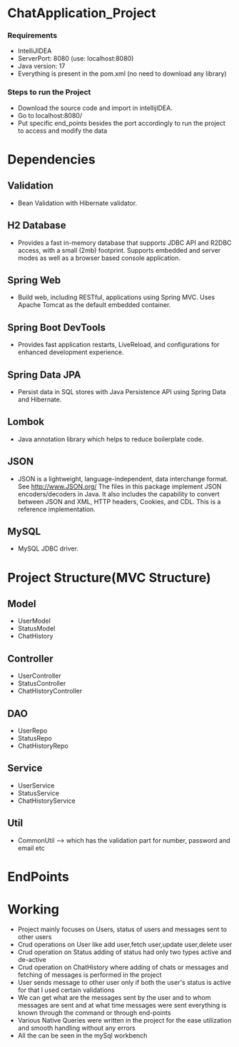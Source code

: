 # ChatApplication_Project
### Requirements
* IntelliJIDEA
* ServerPort: 8080 (use: localhost:8080)
* Java version: 17
* Everything is present in the pom.xml (no need to download any library)
### Steps to run the Project
* Download the source code and import in intellijIDEA.
* Go to localhost:8080/
* Put specific end_points besides the port accordingly to run the project to access and modify the data
# Dependencies
## Validation
* Bean Validation with Hibernate validator.
## H2 Database
* Provides a fast in-memory database that supports JDBC API and R2DBC access, with a small (2mb) footprint. Supports embedded and server modes as well as a browser based console application.
## Spring Web
* Build web, including RESTful, applications using Spring MVC. Uses Apache Tomcat as the default embedded container.
## Spring Boot DevTools
* Provides fast application restarts, LiveReload, and configurations for enhanced development experience.
## Spring Data JPA
* Persist data in SQL stores with Java Persistence API using Spring Data and Hibernate.
## Lombok
* Java annotation library which helps to reduce boilerplate code.
## JSON
* JSON is a lightweight, language-independent, data interchange format. See http://www.JSON.org/ The files in this package implement JSON encoders/decoders in Java. It also includes the capability to convert between JSON and XML, HTTP headers, Cookies, and CDL. This is a reference implementation.
## MySQL
* MySQL JDBC driver.
# Project Structure(MVC Structure)
## Model
* UserModel
* StatusModel
* ChatHistory

## Controller
* UserController
* StatusController
* ChatHistoryController

## DAO
* UserRepo
* StatusRepo
* ChatHistoryRepo

## Service
* UserService
* StatusService
* ChatHistoryService

 ## Util
* CommonUtil --> which has the validation part for number, password and email etc
# EndPoints


# Working
* Project mainly focuses on Users, status of users and messages sent to other users
* Crud operations on User like add user,fetch user,update user,delete user
* Crud operation on Status adding of status had only two types active and de-active
* Crud operation on ChatHistory where adding of chats or messages and fetching of messages is performed in the project
* User sends message to other user only if both the user's status is active for that I used certain validations 
* We can get what are the messages sent by the user and to whom messages are sent and at what time messages were sent everything is known through the command or through end-points
* Various Native Queries were written in the project for the ease utilization and smooth handling without any errors
* All the can be seen in the mySql workbench

